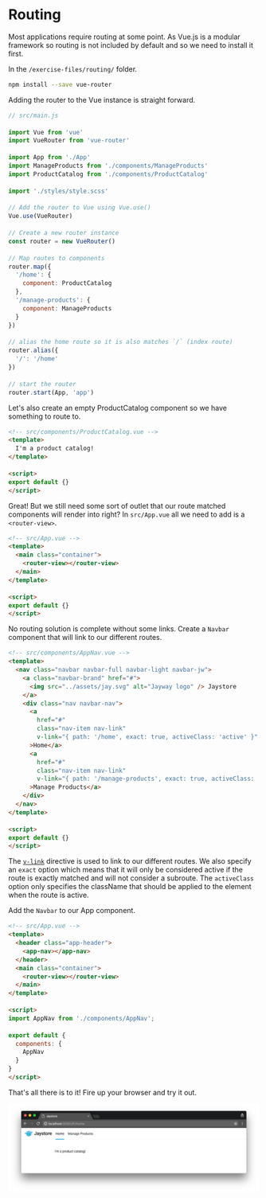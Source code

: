 # Routing

Most applications require routing at some point. As Vue.js is a modular framework
so routing is not included by default and so we need to install it first.

In the `/exercise-files/routing/` folder.

```bash
npm install --save vue-router
```

Adding the router to the Vue instance is straight forward.

```javascript
// src/main.js

import Vue from 'vue'
import VueRouter from 'vue-router'

import App from './App'
import ManageProducts from './components/ManageProducts'
import ProductCatalog from './components/ProductCatalog'

import './styles/style.scss'

// Add the router to Vue using Vue.use()
Vue.use(VueRouter)

// Create a new router instance
const router = new VueRouter()

// Map routes to components
router.map({
  '/home': {
    component: ProductCatalog
  },
  '/manage-products': {
    component: ManageProducts
  }
})

// alias the home route so it is also matches `/` (index route)
router.alias({
  '/': '/home'
})

// start the router
router.start(App, 'app')

```

Let's also create an empty ProductCatalog component so we have something to route to.

```html
<!-- src/components/ProductCatalog.vue -->
<template>
  I'm a product catalog!
</template>

<script>
export default {}
</script>
```

Great! But we still need some sort of outlet that our route matched components
will render into right? In `src/App.vue` all we need to add is a `<router-view>`.

```html
<!-- src/App.vue -->
<template>
  <main class="container">
    <router-view></router-view>
  </main>
</template>

<script>
export default {}
</script>
```

No routing solution is complete without some links.
Create a `Navbar` component that will link to our different routes.

```html
<!-- src/components/AppNav.vue -->
<template>
  <nav class="navbar navbar-full navbar-light navbar-jw">
    <a class="navbar-brand" href="#">
      <img src="../assets/jay.svg" alt="Jayway logo" /> Jaystore
    </a>
    <div class="nav navbar-nav">
      <a
        href="#"
        class="nav-item nav-link"
        v-link="{ path: '/home', exact: true, activeClass: 'active' }"
      >Home</a>
      <a
        href="#"
        class="nav-item nav-link"
        v-link="{ path: '/manage-products', exact: true, activeClass: 'active' }"
      >Manage Products</a>
    </div>
  </nav>
</template>

<script>
export default {}
</script>
```

The [`v-link`](https://github.com/vuejs/vue-router/blob/1.0/docs/en/link.md#v-link) directive is used to link to our different routes. We also specify
an `exact` option which means that it will only be considered active if the route
is exactly matched and will not consider a subroute. The `activeClass` option
only specifies the className that should be applied to the element when the route
is active.

Add the `Navbar` to our App component.

```html
<!-- src/App.vue -->
<template>
  <header class="app-header">
    <app-nav></app-nav>
  </header>
  <main class="container">
    <router-view></router-view>
  </main>
</template>

<script>
import AppNav from './components/AppNav';

export default {
  components: {
    AppNav
  }
}
</script>
```

That's all there is to it! Fire up your browser and try it out.

![Routing image](/docs/images/routing.png)
